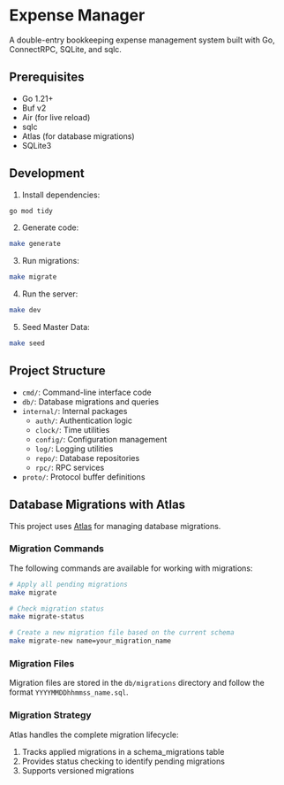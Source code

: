 # Expense Manager

A double-entry bookkeeping expense management system built with Go, ConnectRPC, SQLite, and sqlc.

## Prerequisites

- Go 1.21+
- Buf v2
- Air (for live reload)
- sqlc
- Atlas (for database migrations)
- SQLite3

## Development

1. Install dependencies:

```bash
go mod tidy
```

2. Generate code:

```bash
make generate
```

3. Run migrations:

```bash
make migrate
```

4. Run the server:

```bash
make dev
```

5. Seed Master Data:

```bash
make seed
```

## Project Structure

- `cmd/`: Command-line interface code
- `db/`: Database migrations and queries
- `internal/`: Internal packages
  - `auth/`: Authentication logic
  - `clock/`: Time utilities
  - `config/`: Configuration management
  - `log/`: Logging utilities
  - `repo/`: Database repositories
  - `rpc/`: RPC services
- `proto/`: Protocol buffer definitions

## Database Migrations with Atlas

This project uses [Atlas](https://atlasgo.io/) for managing database migrations.

### Migration Commands

The following commands are available for working with migrations:

```bash
# Apply all pending migrations
make migrate

# Check migration status
make migrate-status

# Create a new migration file based on the current schema
make migrate-new name=your_migration_name
```

### Migration Files

Migration files are stored in the `db/migrations` directory and follow the format `YYYYMMDDhhmmss_name.sql`.

### Migration Strategy

Atlas handles the complete migration lifecycle:

1. Tracks applied migrations in a schema_migrations table
2. Provides status checking to identify pending migrations
3. Supports versioned migrations
